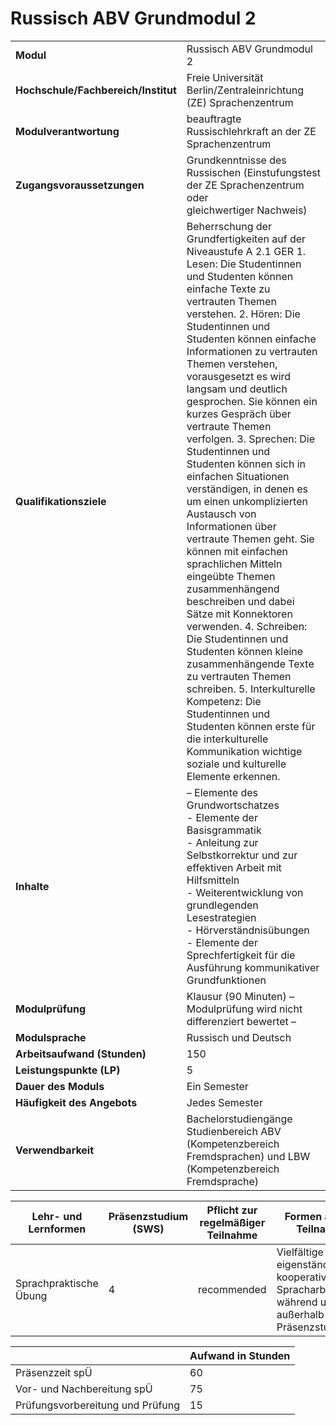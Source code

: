 # Russisch ABV Grundmodul 2
|                                    |   |
|------------------------------------|---|
|**Modul**                           | Russisch ABV Grundmodul 2 |
|**Hochschule/Fachbereich/Institut** | Freie Universität Berlin/Zentraleinrichtung (ZE) Sprachenzentrum |
|**Modulverantwortung**              | beauftragte Russischlehrkraft an der ZE Sprachenzentrum |
|**Zugangsvoraussetzungen**          | Grundkenntnisse des Russischen (Einstufungstest der ZE Sprachenzentrum oder<br>gleichwertiger Nachweis) |
|**Qualifikationsziele**             | Beherrschung der Grundfertigkeiten auf der Niveaustufe A 2.1 GER 1. Lesen: Die Studentinnen und Studenten können einfache Texte zu vertrauten Themen verstehen. 2. Hören: Die Studentinnen und Studenten können einfache Informationen zu vertrauten Themen verstehen, vorausgesetzt es wird langsam und deutlich gesprochen. Sie können ein kurzes Gespräch über vertraute Themen verfolgen. 3. Sprechen: Die Studentinnen und Studenten können sich in einfachen Situationen verständigen, in denen es um einen unkomplizierten Austausch von Informationen über vertraute Themen geht. Sie können mit einfachen sprachlichen Mitteln eingeübte Themen zusammenhängend beschreiben und dabei Sätze mit Konnektoren verwenden. 4. Schreiben: Die Studentinnen und Studenten können kleine zusammenhängende Texte zu vertrauten Themen schreiben. 5. Interkulturelle Kompetenz: Die Studentinnen und Studenten können erste für die interkulturelle Kommunikation wichtige soziale und kulturelle Elemente erkennen. |
|**Inhalte**                         | – Elemente des Grundwortschatzes<br>- Elemente der Basisgrammatik<br>- Anleitung zur Selbstkorrektur und zur effektiven Arbeit mit Hilfsmitteln<br>- Weiterentwicklung von grundlegenden Lesestrategien<br>- Hörverständnisübungen<br>- Elemente der Sprechfertigkeit für die Ausführung kommunikativer Grundfunktionen |
|**Modulprüfung**                    | Klausur (90 Minuten) – Modulprüfung wird nicht differenziert bewertet – |
|**Modulsprache**                    | Russisch und Deutsch |
|**Arbeitsaufwand (Stunden)**        | 150 |
|**Leistungspunkte (LP)**            | 5 |
|**Dauer des Moduls**                | Ein Semester |
|**Häufigkeit des Angebots**         | Jedes Semester |
|**Verwendbarkeit**                  | Bachelorstudiengänge Studienbereich ABV (Kompetenzbereich<br>Fremdsprachen) und LBW (Kompetenzbereich Fremdsprache) |

| Lehr- und Lernformen | Präsenzstudium <br> (SWS) | Pflicht zur regelmäßiger Teilnahme | Formen aktiver Teilnahme |
| ---------------------|---------------------------|------------------------------------|------------------------- |
| Sprachpraktische Übung | 4                         | recommended                        | Vielfältige eigenständige und kooperative Spracharbeit während und außerhalb der Präsenzstudienzeit |

|   | Aufwand in Stunden |
| - |--------------------|
| Präsenzzeit spÜ                          | 60    |
| Vor- und Nachbereitung spÜ               | 75    |
| Prüfungsvorbereitung und Prüfung         | 15    |
